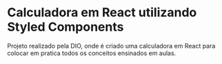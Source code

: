 <h1>Calculadora em React utilizando Styled Components </h1>
<p>Projeto realizado pela DIO, onde é criado uma calculadora em React para colocar em pratica todos os conceitos ensinados em aulas.</p>